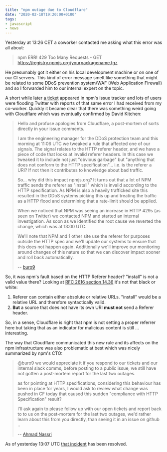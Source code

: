 ```yaml
---
title: "npm outage due to Cloudflare"
date: "2020-02-18T19:20:00+0100"
tags:
- javascript
- news
---
```


Yesterday at 13:26 CET  a coworker contacted me asking what this error was all about:

> npm ERR! 429 Too Many Requests - GET https://registry.npmjs.org/yourpackagename.tgz

He presumably got it either on his local development machine or on one of our CI servers. This kind of error message smelt like something that might be related to some DDoS prevention system/WAF (Web Application Firewall) and so I forwarded him to our internal expert on the topic.

A short while later [a ticket](https://github.com/npm/cli/issues/836) appeared in npm's issue tracker and lots of users were flooding Twitter with reports of that same error I had received from my co-worker. Quickly it became clear that there was something weird going with Cloudflare which was eventually confirmed by David Kitchen:

> Hello and profuse apologies from Cloudflare, a post-mortem of sorts directly in your issue comments.
>
> I am the engineering manager for the DDoS protection team and this morning at 11:06 UTC we tweaked a rule that affected one of our signals. The signal relates to the HTTP referer header, and we have a piece of code that looks at invalid referer headers. In this case we tweaked it to include not just "obvious garbage" but "anything that does not conform to the HTTP specification"... i.e. is the referer a URI? If not then it contributes to knowledge about bad traffic.
>
> So... why did this impact npmjs.org? It turns out that a lot of NPM traffic sends the referer as "install" which is invalid according to the HTTP specification. As NPM is also a heavily trafficked site this resulted in the DDoS systems picking this up and treating the traffic as a HTTP flood and determining that a rate-limit should be applied.
>
> When we noticed that NPM was seeing an increase in HTTP 429s (as seen on Twitter) we contacted NPM and started an internal investigation. As soon as we identified the root cause we reverted the change, which was at 13:00 UTC.
>
> We'll note that NPM and 1 other site use the referer for purposes outside the HTTP spec and we'll update our systems to ensure that this does not happen again. Additionally we'll improve our monitoring around changes of this nature so that we can discover impact sooner and roll back automatically.
>
> -- [buro9](https://github.com/npm/cli/issues/836#issuecomment-587019096)

So, it was npm's fault based on the HTTP Referer header? "install" is not a valid value there? Looking at [RFC 2616 section 14.36](https://www.w3.org/Protocols/rfc2616/rfc2616-sec14.html#sec14.36) it's not that black or white:

1. Referer can contain either absolute or relative URLs. "install" would be a relative URL and therefore syntactically valid.
2. **But** a source that does not have its own URI **must not** send a Referer header.

So, in a sense, Cloudflare is right that npm is not setting a proper referrer here but taking that as an indicator for malicious content is still ... interesting.

The way that Cloudflare communicated this new rule and its affects on the npm infrastructure was also problematic at best which was nicely summarized by npm's CTO:

> @buro9 we would appreciate it if you respond to our tickets and our internal slack comms, before posting to a public issue, we still have not gotten a post-mortem report for the last two outages.
> 
> as for pointing at HTTP specifications, considering this behaviour has been in place for years, I would ask to review what change was pushed in CF today that caused this sudden "compliance with HTTP Specification" result?
>
> I'll ask again to please follow up with our open tickets and report back to to us on the post-mortem for the last two outages, we'd rather learn about this from you directly, than seeing it in an issue on github ..
>
> -- [Ahmad Nassri](https://github.com/npm/cli/issues/836#issuecomment-587040922)

As of yesterday 13:07 UTC [that incident](https://status.npmjs.org/incidents/5qxhhcx0vtlc) has been resolved.
